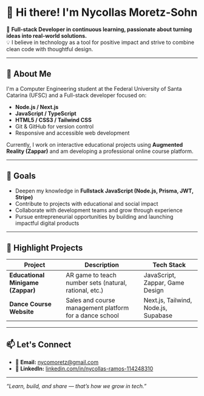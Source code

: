 # 👋 Hi there! I'm Nycollas Moretz-Sohn

🎯 **Full-stack Developer in continuous learning, passionate about turning ideas into real-world solutions.**  
💡 I believe in technology as a tool for positive impact and strive to combine clean code with thoughtful design.

---

## 🚀 About Me

I'm a Computer Engineering student at the Federal University of Santa Catarina (UFSC) and a Full-stack developer focused on:

- **Node.js / Next.js**
- **JavaScript / TypeScript**
- **HTML5 / CSS3 / Tailwind CSS**
- Git & GitHub for version control
- Responsive and accessible web development  


Currently, I work on interactive educational projects using **Augmented Reality (Zappar)** and am developing a professional online course platform.

---

## 📌 Goals

- Deepen my knowledge in **Fullstack JavaScript (Node.js, Prisma, JWT, Stripe)**  
- Contribute to projects with educational and social impact  
- Collaborate with development teams and grow through experience  
- Pursue entrepreneurial opportunities by building and launching impactful digital products

---

## 📂 Highlight Projects

| Project | Description | Tech Stack |
|--------|-------------|------------|
| **Educational Minigame (Zappar)** | AR game to teach number sets (natural, rational, etc.) | JavaScript, Zappar, Game Design |
| **Dance Course Website** | Sales and course management platform for a dance school | Next.js, Tailwind, Node.js, Supabase |

---

## 📫 Let's Connect

- 📧 **Email:** nycomoretz@gmail.com  
- 💼 **LinkedIn:** [linkedin.com/in/nycollas-ramos-114248310](https://www.linkedin.com/in/nycollas-ramos-114248310)

---

_“Learn, build, and share — that’s how we grow in tech.”_

